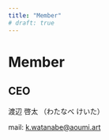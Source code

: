 ```yaml
---
title: "Member"
# draft: true
---
```


# Member

## CEO

渡辺 啓太
（わたなべ けいた）

mail: k.watanabe@aoumi.art
